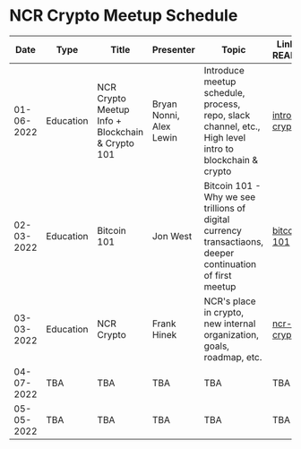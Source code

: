 # NCR Crypto Meetup Schedule

|     Date    |          Type          |        Title        |          Presenter       |                Topic              |                      Link to README                      |
|-------------|------------------------|---------------------|--------------------------|-----------------------------------|----------------------------------------------------------|
|  01-06-2022 | Education | NCR Crypto Meetup Info + Blockchain & Crypto 101 | Bryan Nonni, Alex Lewin | Introduce meetup schedule, process, repo, slack channel, etc., High level intro to blockchain & crypto | [intro-crypto](meetups/01-06-2022/README.md) |
|  02-03-2022 | Education | Bitcoin 101 | Jon West | Bitcoin 101 - Why we see trillions of digital currency transactiaons, deeper continuation of first meetup | [bitcoin-101](meetups/02-03-2022/README.md) |
|  03-03-2022 | Education | NCR Crypto | Frank Hinek | NCR's place in crypto, new internal organization, goals, roadmap, etc. | [ncr-crypto](meetups/03-03-2022/ncr-crypto.md) |
|  04-07-2022 | TBA |TBA | TBA | TBA | TBA |
|  05-05-2022 | TBA |TBA | TBA | TBA | TBA |